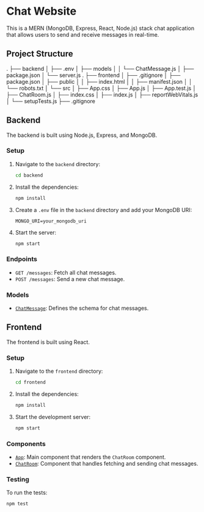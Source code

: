 # Chat Website

This is a MERN (MongoDB, Express, React, Node.js) stack chat application that allows users to send and receive messages in real-time.

## Project Structure
 
. ├── backend 
  │ ├── .env 
  │ ├── models 
  │ │ └── ChatMessage.js 
  │ ├── package.json 
  │ └── server.js 
. ├── frontend 
  │ ├── .gitignore 
  │ ├── package.json 
  │ ├── public 
  │ │ ├── index.html 
  │ │ ├── manifest.json 
  │ │ └── robots.txt 
  │ └── src 
  │ ├── App.css 
  │ ├── App.js 
  │ ├── App.test.js 
  │ ├── ChatRoom.js 
  │ ├── index.css 
  │ ├── index.js 
  │ ├── reportWebVitals.js 
  │ └── setupTests.js 
├── .gitignore


## Backend

The backend is built using Node.js, Express, and MongoDB.

### Setup

1. Navigate to the `backend` directory:
    ```sh
    cd backend
    ```

2. Install the dependencies:
    ```sh
    npm install
    ```

3. Create a `.env` file in the `backend` directory and add your MongoDB URI:
    ```
    MONGO_URI=your_mongodb_uri
    ```

4. Start the server:
    ```sh
    npm start
    ```

### Endpoints

- `GET /messages`: Fetch all chat messages.
- `POST /messages`: Send a new chat message.

### Models

- [`ChatMessage`](backend/models/ChatMessage.js): Defines the schema for chat messages.

## Frontend

The frontend is built using React.

### Setup

1. Navigate to the `frontend` directory:
    ```sh
    cd frontend
    ```

2. Install the dependencies:
    ```sh
    npm install
    ```

3. Start the development server:
    ```sh
    npm start
    ```

### Components

- [`App`](frontend/src/App.js): Main component that renders the `ChatRoom` component.
- [`ChatRoom`](frontend/src/ChatRoom.js): Component that handles fetching and sending chat messages.

### Testing

To run the tests:
```sh
npm test